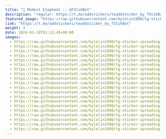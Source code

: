 ```yaml
---
title: "🐘 Modest Elephant :: @fStikBot"
description: "regular: https://t.me/addstickers/teaddsticker_by_fStikBot"
featured_image: "https://raw.githubusercontent.com/kylelin1998/tg-sticker-spreading-worldwide-images/main/img/d3da8c58-010f-4001-a46f-c703f6cef0c6.jpg"
link: "https://t.me/addstickers/teaddsticker_by_fStikBot"
weight: 3
date: 2024-01-18T01:13:45+08:00
images:
  - https://raw.githubusercontent.com/kylelin1998/tg-sticker-spreading-worldwide-images/main/img/d3da8c58-010f-4001-a46f-c703f6cef0c6.jpg
  - https://raw.githubusercontent.com/kylelin1998/tg-sticker-spreading-worldwide-images/main/img/306c0187-28fa-4061-a0fc-3ca5c2a25b66.jpg
  - https://raw.githubusercontent.com/kylelin1998/tg-sticker-spreading-worldwide-images/main/img/d7a20354-ba73-47c6-9f3b-f6e5c76c51a9.jpg
  - https://raw.githubusercontent.com/kylelin1998/tg-sticker-spreading-worldwide-images/main/img/6892fa9b-091f-446e-9fdc-af224bfb515a.jpg
  - https://raw.githubusercontent.com/kylelin1998/tg-sticker-spreading-worldwide-images/main/img/4c7e776a-fe65-470d-9b6b-c1f08ddfcd46.jpg
  - https://raw.githubusercontent.com/kylelin1998/tg-sticker-spreading-worldwide-images/main/img/6f430244-f3b0-48b6-9e04-b63f3b19e520.jpg
  - https://raw.githubusercontent.com/kylelin1998/tg-sticker-spreading-worldwide-images/main/img/b818e48a-e1e1-4788-bc73-b86c49fc3394.jpg
  - https://raw.githubusercontent.com/kylelin1998/tg-sticker-spreading-worldwide-images/main/img/fb155a09-707e-481f-a7b7-4f68049bce02.jpg
  - https://raw.githubusercontent.com/kylelin1998/tg-sticker-spreading-worldwide-images/main/img/dfdeb105-9a8f-4172-8195-58afe25c1d9f.jpg
  - https://raw.githubusercontent.com/kylelin1998/tg-sticker-spreading-worldwide-images/main/img/8d475db8-52f7-466c-923f-fe60c47d2fe6.jpg
  - https://raw.githubusercontent.com/kylelin1998/tg-sticker-spreading-worldwide-images/main/img/646ef518-1290-4668-b3c2-d697800a6649.jpg
  - https://raw.githubusercontent.com/kylelin1998/tg-sticker-spreading-worldwide-images/main/img/d9ef8593-0408-4dc5-95cb-a232fd14dc21.jpg
  - https://raw.githubusercontent.com/kylelin1998/tg-sticker-spreading-worldwide-images/main/img/cd6a0177-8892-4175-8d41-091400d4735d.jpg
  - https://raw.githubusercontent.com/kylelin1998/tg-sticker-spreading-worldwide-images/main/img/71d4b123-d4cc-42eb-af39-c103a67f5671.jpg
  - https://raw.githubusercontent.com/kylelin1998/tg-sticker-spreading-worldwide-images/main/img/b6674074-1ca5-4ce4-afe0-25e5bf9a91d5.jpg
  - https://raw.githubusercontent.com/kylelin1998/tg-sticker-spreading-worldwide-images/main/img/310998ee-f479-4b8d-93b9-9b994c1faf58.jpg
  - https://raw.githubusercontent.com/kylelin1998/tg-sticker-spreading-worldwide-images/main/img/e0baa90e-0dc5-446d-8f0d-7feffb50b044.jpg
  - https://raw.githubusercontent.com/kylelin1998/tg-sticker-spreading-worldwide-images/main/img/1a084ccf-f625-4f17-a90b-583400edb715.jpg
  - https://raw.githubusercontent.com/kylelin1998/tg-sticker-spreading-worldwide-images/main/img/34b37ccd-e4a1-49a5-818e-86440f88f58c.jpg
  - https://raw.githubusercontent.com/kylelin1998/tg-sticker-spreading-worldwide-images/main/img/35f90a8f-1144-41e7-8f58-def13f218109.jpg
---
```

